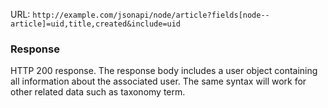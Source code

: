URL: `http://example.com/jsonapi/node/article?fields[node--article]=uid,title,created&include=uid`

### Response

HTTP 200 response. The response body includes a user object containing all information about the associated user. The same syntax will work for other related data such as taxonomy term.